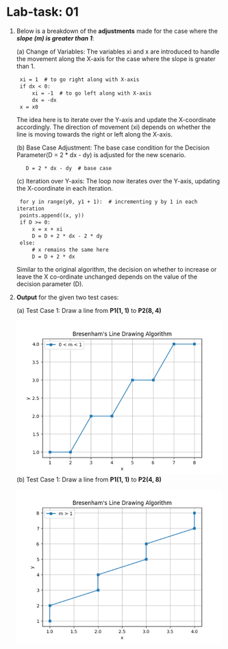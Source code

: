 # Lab-task: 01

1. Below is a breakdown of the **adjustments** made for the case where the ***slope (m) is greater than 1***:
  
    (a) Change of Variables: The variables xi and x are introduced to handle the movement along the X-axis for the case where the slope is greater than 1.

        xi = 1  # to go right along with X-axis
        if dx < 0:
            xi = -1  # to go left along with X-axis
            dx = -dx
        x = x0
    The idea here is to iterate over the Y-axis and update the X-coordinate accordingly. The direction of movement (xi) depends on whether the line is moving towards the right or left along the X-axis.

   (b) Base Case Adjustment: The base case condition for the Decision Parameter(D = 2 * dx - dy) is adjusted for the new scenario.
            
          D = 2 * dx - dy  # base case

   (c) Iteration over Y-axis: The loop now iterates over the Y-axis, updating the X-coordinate in each iteration.

        for y in range(y0, y1 + 1):  # incrementing y by 1 in each iteration
        points.append((x, y))
        if D >= 0:
            x = x + xi
            D = D + 2 * dx - 2 * dy
        else:
            # x remains the same here
            D = D + 2 * dx
    
    Similar to the original algorithm, the decision on whether to increase or leave the X co-ordinate unchanged depends on the value of the decision parameter (D).


2. **Output** for the given two test cases:

   (a) Test Case 1: Draw a line from **P1(1, 1)** to **P2(8, 4)**
    
    ![Drawing a line for test case-1](Case_1.png)
   (b) Test Case 1: Draw a line from **P1(1, 1)** to **P2(4, 8)**
    
    ![Drawing a line for test case-1](Case_2.png)